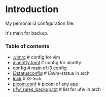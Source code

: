 # Introduction

My personal i3 configuration file.

It's main for backup.

### Table of contents

- [.vimrc](https://github.com/uiuiqkjn/I3-Config/blob/main/.vimrc)  # config for vim
- [alacritty.toml](https://github.com/uiuiqkjn/I3-Config/blob/main/alacritty.toml)  # config for alaritty
- [config](https://github.com/uiuiqkjn/I3-Config/blob/main/config)  # main of i3 config
- [i3statusconfig](https://github.com/uiuiqkjn/I3-Config/blob/main/i3statusconfig)  # i3wm-status in arch
- [lock](https://github.com/uiuiqkjn/I3-Config/blob/main/lock)  # i3-lock
- [picom.conf](https://github.com/uiuiqkjn/I3-Config/blob/main/picom.conf)  # picom of any app
- [ufw_rules_backup.txt](https://github.com/uiuiqkjn/I3-Config/blob/main/ufw_rules_backup.txt)  # list for ufw in arch 

